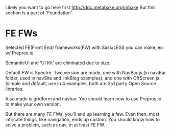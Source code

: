 

Likely you want to go here first http://doc.metabake.org/mbake
But this section is a part of 'Foundation'.

# FE FWs

Selected FE(Front End) frameworks(FW) with Sass/LESS you can make, ex: w/ Prepros.io

SemanticUI and 'UI Kit' are eliminated due to size.

Default FW is Spectre. Two version are made, one with NavBar js (in navjBar folder, used in navSite and linkBlog examples), and one with OffScreen js (simple and default, use in 4 examples, both are 3rd party Open Source libraries.

Also made is gridform and navbar. You should learn now to use Prepros.io to make your own version.

But there are many FE FWs, you'll end up learning a few. Even then, most intricate things, like navigation, ends up custom. You should know how to solve a problem, such as nav, in at least FE FW.
